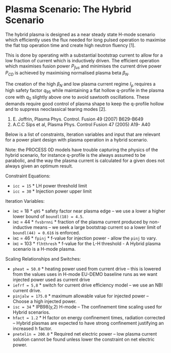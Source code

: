 # Plasma Scenario: The Hybrid Scenario

The hybrid plasma is designed as a near steady state H-mode scenario which efficiently uses the flux needed for long pulsed operation to maximise the flat top operation time and create high neutron fluency [1].

This is done by operating with a substantial bootstrap current to allow for a low fraction of current which is inductively driven. The efficient operation which maximises fusion power $`P_{fus}`$ and minimises the current drive power $`P_{CD}`$ is achieved by maximising normalised plasma beta $`\beta_N`$.

The creation of the high $`\beta_N`$ and low plasma current regime $`I_p`$ requires a high safety factor $`q_{95}`$ while maintaining a flat hollow q-profile in the plasma core with $`q_0`$ slightly above one to avoid sawtooth oscillations. These demands require good control of plasma shape to keep the q-profile hollow and to suppress neoclassical tearing modes [2].

1. E. Joffrin, Plasma Phys. Control. Fusion 49 (2007) B629-B649
2. A.C.C Sips et al, Plasma Phys. Control Fusion 47 (2005) A19- A40

Below is a list of constraints, iteration variables and input that are relevant for a power plant design with plasma operation in a hybrid scenario.

Note: the PROCESS 0D models have trouble capturing the physics of the hybrid scenario, for instance q-profile is the always assumed to be parabolic, and the way the plasma current is calculated for a given does not always given an optimum result.

Constraint Equations:

* `icc = 15` * LH power threshold limit
* `icc = 30` * Injection power upper limit

Iteration Variables:

* ixc = 18 * `q95` * safety factor near plasma edge – we use a lower a higher lower bound of `boundl(18) = 4.5`.
* ixc = 44 * `fvsbrnni` * fraction of the plasma current produced by non-inductive means – we seek a large bootstrap current so a lower limit of `boundl(44) = 0.616` is enforced.
* ixc = 46 * `fpinj` * f-value for injection power - allow the `pinj` to vary.
* ixc = 103 * `flhthresh` * f-value for the L-H threshold - A Hybrid plasma scenario is a H-mode plasma.

Scaling Relationships and Switches:

* `pheat = 50.0` * heating power used from current drive – this is lowered from the values uses in H-mode EU-DEMO baseline runs as we want injected power used as current drive
* `iefrf = 5,8` * switch for current drive efficiency model – we use an NBI current drive.
* `pinjalw = 175.0` * maximum allowable value for injected power – Choose a high injected power.
* `isc = 34` * IPB98(y,2) H-mode – The confinement time scaling used for Hybrid scenarios.
* `hfact = 1.2` * H factor on energy confinement times, radiation corrected – Hybrid plasmas are expected to have strong confinement justifying an increased h factor.
* `pnetelin = 200.0` * Required net electric power – low plasma current solution cannot be found unless lower the constraint on net electric power.
